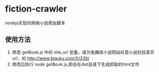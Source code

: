 # fiction-crawler
nodejs实现的网络小说爬虫脚本

## 使用方法
1. 修改 getBook.js 中的 site_url 变量，值为笔趣库小说网站任意小说的目录页url，如 http://www.biquku.com/0/330/
2. 修改后执行 node getBook.js,即会在dist目录下生成抓取的html文件
